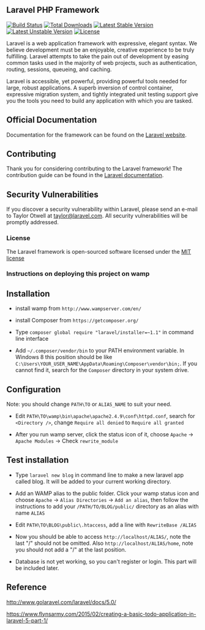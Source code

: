 ## Laravel PHP Framework

[![Build Status](https://travis-ci.org/laravel/framework.svg)](https://travis-ci.org/laravel/framework)
[![Total Downloads](https://poser.pugx.org/laravel/framework/d/total.svg)](https://packagist.org/packages/laravel/framework)
[![Latest Stable Version](https://poser.pugx.org/laravel/framework/v/stable.svg)](https://packagist.org/packages/laravel/framework)
[![Latest Unstable Version](https://poser.pugx.org/laravel/framework/v/unstable.svg)](https://packagist.org/packages/laravel/framework)
[![License](https://poser.pugx.org/laravel/framework/license.svg)](https://packagist.org/packages/laravel/framework)

Laravel is a web application framework with expressive, elegant syntax. We believe development must be an enjoyable, creative experience to be truly fulfilling. Laravel attempts to take the pain out of development by easing common tasks used in the majority of web projects, such as authentication, routing, sessions, queueing, and caching.

Laravel is accessible, yet powerful, providing powerful tools needed for large, robust applications. A superb inversion of control container, expressive migration system, and tightly integrated unit testing support give you the tools you need to build any application with which you are tasked.

## Official Documentation

Documentation for the framework can be found on the [Laravel website](http://laravel.com/docs).

## Contributing

Thank you for considering contributing to the Laravel framework! The contribution guide can be found in the [Laravel documentation](http://laravel.com/docs/contributions).

## Security Vulnerabilities

If you discover a security vulnerability within Laravel, please send an e-mail to Taylor Otwell at taylor@laravel.com. All security vulnerabilities will be promptly addressed.

### License

The Laravel framework is open-sourced software licensed under the [MIT license](http://opensource.org/licenses/MIT)

### Instructions on deploying this project on wamp

## Installation

- install wamp from `http://www.wampserver.com/en/`

- install Composer from `https://getcomposer.org/`

- Type `composer global require "laravel/installer=~1.1"` in command line interface

- Add `~/.composer/vendor/bin` to your PATH environment variable. In Windows 8 this position should be like `C:\Users\YOUR_USER_NAME\AppData\Roaming\Composer\vendor\bin;`. If you cannot find it, search for the `Composer` directory in your system drive.

## Configuration

Note: you should change `PATH\TO` or `ALIAS_NAME` to suit your need.

- Edit `PATH\TO\wamp\bin\apache\apache2.4.9\conf\httpd.conf`, search for `<Directory />`, change `Require all denied` to `Require all granted`

- After you run wamp server, click the status icon of it, choose `Apache` -> `Apache Modules` -> Check `rewrite_module`

## Test installation

- Type `laravel new blog` in command line to make a new laravel app called blog. It will be added to your current working directory.

- Add an WAMP alias to the public folder. Click your wamp status icon and choose `Apache` -> `Alias Directories` -> `Add an alias`, then follow the instructions to add your `/PATH/TO/BLOG/public/` directory as an alias with name `ALIAS`

- Edit `PATH\TO\BLOG\public\.htaccess`, add a line with `RewriteBase /ALIAS`

- Now you should be able to access `http://localhost/ALIAS/`, note the last "/" should not be omitted. Also `http://localhost/ALIAS/home`, note you should not add a "/" at the last position.

- Database is not yet working, so you can't register or login. This part will be included later.

## Reference

http://www.golaravel.com/laravel/docs/5.0/

https://www.flynsarmy.com/2015/02/creating-a-basic-todo-application-in-laravel-5-part-1/
